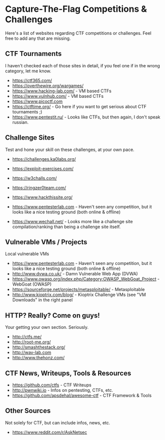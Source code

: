 # Capture-The-Flag Competitions & Challenges

Here's a list of websites regarding CTF competitions or challenges. Feel free to add any that are missing.

## CTF Tournaments

I haven't checked each of those sites in detail, if you feel one if in the wrong category, let me know.

  * https://ctf365.com/
  * https://overthewire.org/wargames/
  * https://www.hacking-lab.com/ - VM based CTFs
  * https://www.vulnhub.com/ - VM based CTFs
  * https://www.picoctf.com
  * https://ctftime.org/ - Go here if you want to get serious about CTF tournaments ;)
  * https://www.pentestit.ru/ - Looks like CTFs, but then again, I don't speak russian.


## Challenge Sites

Test and hone your skill on these challenges, at your own pace.

  * https://challenges.ka0labs.org/
  * https://exploit-exercises.com/
  * https://w3challs.com/
  * https://ringzer0team.com/
  * https://www.hackthissite.org/
  * https://www.pentesterlab.com - Haven't seen any competition, but it looks like a nice testing ground (both online & offline)

  * https://www.wechall.net/ - Looks more like a challenge site compilation/ranking than being a challenge site itself.

## Vulnerable VMs / Projects

Local vulnerable VMs

  * https://www.pentesterlab.com - Haven't seen any competition, but it looks like a nice testing ground (both online & offline)
  * http://www.dvwa.co.uk/ - Damn Vulnerable Web App (DVWA)
  * https://www.owasp.org/index.php/Category:OWASP_WebGoat_Project - WebGoat (OWASP) 
  * https://sourceforge.net/projects/metasploitable/ - Metasploitable
  * http://www.kioptrix.com/blog/ - Kioptrix Challenge VMs (see "VM Downloads" in the right panel

## HTTP? Really? Come on guys!

Your getting your own section. Seriously.

  * http://ctfs.me/
  * http://root-me.org/
  * http://smashthestack.org/
  * http://wav-lab.com
  * http://www.thehonz.com/


## CTF News, Writeups, Tools & Resources

  * https://github.com/ctfs - CTF Writeups
  * http://pwnwiki.io - Infos on pentesting, CTFs, etc.
  * https://github.com/apsdehal/awesome-ctf - CTF Framework & Tools


## Other Sources

Not solely for CTF, but can include infos, news, etc.

  * https://www.reddit.com/r/AskNetsec


